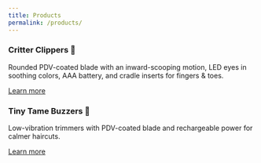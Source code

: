 ```yaml
---
title: Products
permalink: /products/
---
```


<div class="cards">
  <div class="card">
    <h3>Critter Clippers 🐊</h3>
    <p>Rounded PDV-coated blade with an inward-scooping motion, LED eyes in soothing colors, AAA battery, and cradle inserts for fingers & toes.</p>
    <p><a class="cta" href="/products/critter-clippers/">Learn more</a></p>
  </div>

  <div class="card">
    <h3>Tiny Tame Buzzers 🐻</h3>
    <p>Low-vibration trimmers with PDV-coated blade and rechargeable power for calmer haircuts.</p>
    <p><a class="cta" href="/products/tiny-tame-buzzers/">Learn more</a></p>
  </div>
</div>

